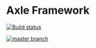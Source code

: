 # Axle Framework

[![Build status](https://ci.appveyor.com/api/projects/status/oe6ued1kbgdsc372?svg=true)](https://ci.appveyor.com/project/ivaylo5ev/axle)

[![master branch](https://ci.appveyor.com/api/projects/status/oe6ued1kbgdsc372/branch/master)](https://ci.appveyor.com/project/ivaylo5ev/axle/branch/master)
